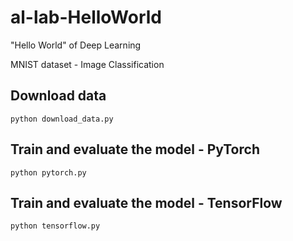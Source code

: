 # al-lab-HelloWorld
"Hello World" of Deep Learning

MNIST dataset - Image Classification

## Download data

```
python download_data.py
```

## Train and evaluate the model - PyTorch

```
python pytorch.py
```

## Train and evaluate the model - TensorFlow

```
python tensorflow.py
```
